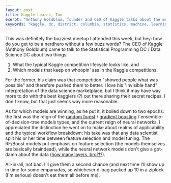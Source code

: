 ```yaml
---
layout: post
title: Kaggle Learns, Too
exerpt: "Anthony Goldblum, founder and CEO of Kaggle talks about the models that win"
keywords: "kaggle, dc, district, columbia, statistics, machine, learning, neural, networks, xgboost, gradient, empanadas, ziplock, douchebag"
---
```


This was definitely the buzziest meetup I attended this week, but hey: how do you get to be a nerdhero without a few buzz words? The CEO of Kaggle (Anthony Goldblum) came to talk to the Statistical Programming DC / Data Science DC about two things:

1. What the typical Kaggle competition lifecycle looks like, and
2. Which models that keep on whoopin' ass in the Kaggle competitions.

For the former, his claim was that competition "showed people what was possible" and therefore pushed them to better. I love his "invisible hand" interpretation of the data science marketplace, but I think it may have way more to do with the best kagglers (?) out there sharing their secret recipes. I don't know, but that just seems way more reasonable.

As for which models are winning, as he put it, it boiled down to two epochs: the first was the reign of the [random forest](https://en.wikipedia.org/wiki/Random_forest) / [gradient boosting](https://github.com/dmlc/xgboost) / ensemble-of-decision-tree models types, and the current reign of neural networks. I appreciated the distinction he went on to make about realms of applicability and the typical workflow breakdown: his take was that any data scientist split his or her time between feature selection and model tuning. The RF/Boost models put emphasis on feature selection (the models themselves are basically braindead), while the neural network models don't give a got-damn about the data ([how many layers, bro?!?](https://i.imgur.com/ktUOnca.jpg)).

All-in-all, not bad. I'll give them a second chance (and next time I'll show up in time for some empanadas, so whichever d-bag packed up 10 in a ziplock (I'm serious) doesn't eat them all before me).
